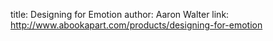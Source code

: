 title: Designing for Emotion
author: Aaron Walter
link: http://www.abookapart.com/products/designing-for-emotion